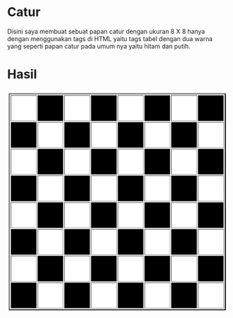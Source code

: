 # Catur

Disini saya membuat sebuat papan catur dengan ukuran 8 X 8 hanya dengan menggunakan tags di HTML yaitu tags tabel dengan dua warna yang seperti papan catur pada umum nya yaitu hitam dan putih.







# Hasil
![Hasil catur](assets/hasil.png)